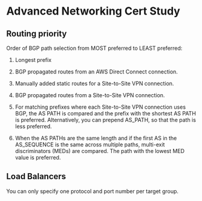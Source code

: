 # Advanced Networking Cert Study

## Routing priority 

Order of BGP path selection from MOST preferred to LEAST preferred:

1. Longest prefix 

1. BGP propagated routes from an AWS Direct Connect connection.

1. Manually added static routes for a Site-to-Site VPN connection.

1. BGP propagated routes from a Site-to-Site VPN connection.

1. For matching prefixes where each Site-to-Site VPN connection uses BGP, the AS PATH is compared and the prefix with the shortest AS PATH is preferred. Alternatively, you can prepend AS_PATH, so that the path is less preferred.

1. When the AS PATHs are the same length and if the first AS in the AS_SEQUENCE is the same across multiple paths, multi-exit discriminators (MEDs) are compared. The path with the lowest MED value is preferred.

## Load Balancers

You can only specify one protocol and port number per target group.

